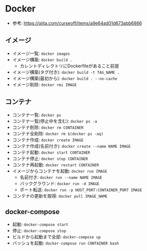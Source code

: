 # Docker
- 参考: https://qiita.com/curseoff/items/a9e64ad01d673abb6866

## イメージ
- イメージ一覧: `docker images`
- イメージ構築: `docker build .`
    - カレントディレクトリにDockerfileがあること前提
- イメージ構築(タグ付き): `docker build -t TAG_NAME .`
- イメージ構築(最初から): `docker build . --no-cache`
- イメージ削除: `docker rmi IMAGE`

## コンテナ
- コンテナ一覧: `docker ps`
- コンテナ一覧(停止中を含む): `docker ps -a`
- コンテナ削除: `docker rm CONTAINER`
- コンテナ全削除: `docker rm $(docker ps -aq)`
- コンテナ作成: `docker create IMAGE`
- コンテナ作成(名前付き): `docker create --name NAME IMAGE`
- コンテナ起動: `docker start CONTAINER`
- コンテナ停止: `docker stop CONTAINER`
- コンテナ再起動: `docker restart CONTAINER`
- イメージからコンテナを起動: `docker run IMAGE`
    - 名前付き: `docker run --name NAME IMAGE`
    - バックグラウンド: `docker run -d IMAGE`
    - ポート転送: `docker run -p HOST_PORT:CONTAINER_PORT IMAGE`
- コンテナの更新を取得: `docker pull IMAGE_NAME`

## docker-compose
- 起動: `docker-compose start`
- 停止: `docker-compose stop`
- ビルドから起動まで全部: `docker-compose up`
- バッシュを起動:  `docker-compose run CONTAINER bash`
